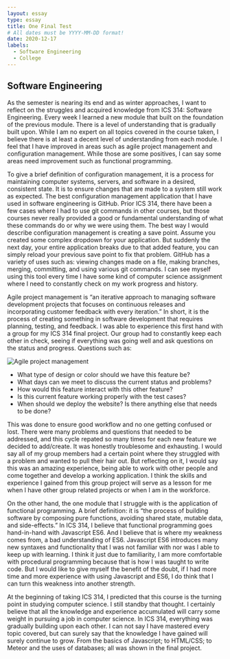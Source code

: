 ```yaml
---
layout: essay
type: essay
title: One Final Test
# All dates must be YYYY-MM-DD format!
date: 2020-12-17
labels:
  - Software Engineering
  - College
---
```


## Software Engineering

 As the semester is nearing its end and as winter approaches, I want to reflect on the struggles and acquired knowledge from ICS 314: Software Engineering. Every week I learned a new module that built on the foundation of the previous module. There is a level of understanding that is gradually built upon. While I am no expert on all topics covered in the course taken, I believe there is at least a decent level of understanding from each module. I feel that I have improved in areas such as agile project management and configuration management. While those are some positives, I can say some areas need improvement such as functional programming.
 
To give a brief definition of configuration management, it is a process for maintaining computer systems, servers, and software in a desired, consistent state. It is to ensure changes that are made to a system still work as expected. The best configuration management application that I have used in software engineering is GitHub. Prior ICS 314, there have been a few cases where I had to use git commands in other courses, but those courses never really provided a good or fundamental understanding of what these commands do or why we were using them. The best way I would describe configuration management is creating a save point. Assume you created some complex dropdown for your application. But suddenly the next day, your entire application breaks due to that added feature, you can simply reload your previous save point to fix that problem. GitHub has a variety of uses such as: viewing changes made on a file, making branches, merging, committing, and using various git commands. I can see myself using this tool every time I have some kind of computer science assignment where I need to constantly check on my work progress and history.
	
Agile project management is “an iterative approach to managing software development projects that focuses on continuous releases and incorporating customer feedback with every iteration.” In short, it is the process of creating something in software development that requires planning, testing, and feedback. I was able to experience this first hand with a group for my ICS 314 final project. Our group had to constantly keep each other in check, seeing if everything was going well and ask questions on the status and progress. Questions such as:

![Agile project management](https://dev.co/wp-content/uploads/2020/05/What-is-Agile-Software-Development.jpg)

- What type of design or color should we have this feature be?
- What days can we meet to discuss the current status and problems?
- How would this feature interact with this other feature?
- Is this current feature working properly with the test cases?
- When should we deploy the website? Is there anything else that needs to be done?

This was done to ensure good workflow and no one getting confused or lost. There were many problems and questions that needed to be addressed, and this cycle repated so many times for each new feature we decided to add/create. It was honestly troublesome and exhausting. I would say all of my group members had a certain point where they struggled with a problem and wanted to pull their hair out. But reflecting on it, I would say this was an amazing experience, being able to work with other people and come together and develop a working application. I think the skills and experience I gained from this group project will serve as a lesson for me when I have other group related projects or when I am in the workforce.

On the other hand, the one module that I struggle with is the application of functional programming. A brief definition: it is “the process of building software by composing pure functions, avoiding shared state, mutable data, and side-effects.” In ICS 314, I believe that functional programming goes hand-in-hand with Javascript ES6. And I believe that is where my weakness comes from, a bad understanding of ES6. Javascript ES6 introduces many new syntaxes and functionality that I was not familiar with nor was I able to keep up with learning. I think it just due to familiarity, I am more comfortable with procedural programming because that is how I was taught to write code. But I would like to give myself the benefit of the doubt, if I had more time and more experience with using Javascript and ES6, I do think that I can turn this weakness into another strength. 

At the beginning of taking ICS 314, I predicted that this course is the turning point in studying computer science. I still standby that thought. I certainly believe that all the knowledge and experience accumulated will carry some weight in pursuing a job in computer science. In ICS 314, everything was gradually building upon each other. I can not say I have mastered every topic covered, but can surely say that the knowledge I have gained will surely continue to grow. From the basics of Javascript; to HTML/CSS; to Meteor and the uses of databases; all was shown in the final project. 
